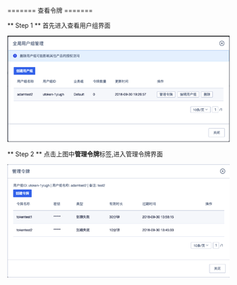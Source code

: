

\======= 查看令牌 =======

\*\* Step 1 \*\* 首先进入查看用户组界面

![](/images/operation/mgr_token/create_token_1.png)

\*\* Step 2 \*\* 点击上图中**管理令牌**标签,进入管理令牌界面

![](/images/operation/mgr_token/query_token_1.png)
